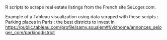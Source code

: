 R scripts to scrape real estate listings from the French site SeLoger.com.

Example of a Tableau visualization using data scraped with these scripts :
Parking places in Paris : the best districts to invest in
https://public.tableau.com/profile/samy.soualem#!/vizhome/annonces_seloger_com/parkingdistrict

